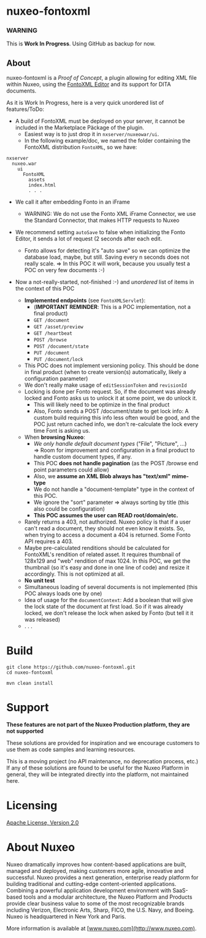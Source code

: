 # nuxeo-fontoxml

### WARNING
This is **Work In Progress**. Using GitHub as backup for now.

## About
nuxeo-fontoxml is a _Proof of Concept_, a plugin allowing for editing XML file within Nuxeo, using the [FontoXML Editor](https://www.fontoxml.com) and its support for DITA documents.

As it is Work In Progress, here is a very quick unordered list of features/ToDo:

* A build of FontoXML must be deployed on your server, it cannot be included in the Marketplace Päckage of the plugin.
  * Easiest way is to just drop it in `nxserver/nuxeowar/ui`.
  * In the following example/doc, we named the folder containing the FontoXML distribution `FontoXML`, so we have:

```
nxserver
  nuxeo.war
    ui
      FontoXML
        assets
        index.html
        . . .
```

* We call it after embedding Fonto in an iFrame
  * WARNING: We do not use the Fonto XML iFrame Connector, we use the Standard Connector, that makes HTTP requests to Nuxeo

* We recommend setting `autoSave` to false when initializing the Fonto Editor, it sends a lot of request (2 seconds after each edit.
  * Fonto allows for detecting it's "auto save" so we can optimize the database load, maybe, but still. Saving every n seconds does not really scale. => In this POC it will work, because you usually test a POC on very few documents :-)

* Now a not-really-started, not-finished :-) and _unordered_ list of items in the context of this POC
  * **Implemented endpoints** (see `FontoXMLServlet`):
    * (**IMPORTANT REMINDER**: This is a POC implementation, not a final product)
    * `GET /document`
    * `GET /asset/preview`
    * `GET /heartbeat`
    * `POST /browse`
    * `POST /document/state`
    * `PUT /document`
    * `PUT /document/lock`
  * This POC does not implement versioning policy. This should be done in final product (when to create version(s) automatically, likely a configuration parameter)
  * We don't really make usage of `editSessionToken` and `revisionId`
  * Locking is done per Fonto request. So, if the document was already locked and Fonto asks us to unlock it at some point, we do unlock it.
    * This will likely need to be optimize in the final product
    * Also, Fonto sends a POST /document/state to get lock info: A custom build requiring this info less often would be good, and the POC just return cached info, we don't re-calculate the lock every time Font is asking us.
  * When **browsing Nuxeo**:
    * _We only handle default document types_ ("File", "Picture", ...) <br/> => Room for improvement and configuration in a final product to handle custom document types, if any.
    * This POC **does not handle pagination** (as the POST /browse end point parameters could allow)
    * Also, we **assume an XML Blob always has "text/xml" mime-type**
    * We do not handle a "document-template" type in the context of this POC.
    * We ignore the "sort" parameter => always sorting by title (this also could be configuration)
    * **This POC assumes the user can READ root/domain/etc.**
  * Rarely returns a 403, not authorized. Nuxeo policy is that if a user can't read a document, they should not even know it exists. So, when trying to access a document a 404 is returned. Some Fonto API requires a 403.
  * Maybe pre-calculated renditions should be calculated for FontoXML's rendition of related asset. It requires thumbnail of 128x129 and "web" rendition of max 1024. In this POC, we get the thumbnail (so it's easy and done in one line of code) and resize it accordingly. This is not optimized at all.
  * **No unit test**
  * Simultaneous loading of several documents is not implemented (this POC always loads one by one)
  * Idea of usage for the `documentContext`: Add a boolean that will give the lock state of the document at first load. So if it was already locked, we don't release the lock when asked by Fonto (but tell it it was released)
  * . . .
 

# Build

```
git clone https://github.com/nuxeo-fontoxml.git
cd nuxeo-fontoxml

mvn clean install
```

# Support

**These features are not part of the Nuxeo Production platform, they are not supported**

These solutions are provided for inspiration and we encourage customers to use them as code samples and learning resources.

This is a moving project (no API maintenance, no deprecation process, etc.) If any of these solutions are found to be useful for the Nuxeo Platform in general, they will be integrated directly into the platform, not maintained here.

# Licensing

[Apache License, Version 2.0](http://www.apache.org/licenses/LICENSE-2.0)

# About Nuxeo

Nuxeo dramatically improves how content-based applications are built, managed and deployed, making customers more agile, innovative and successful. Nuxeo provides a next generation, enterprise ready platform for building traditional and cutting-edge content-oriented applications. Combining a powerful application development environment with SaaS-based tools and a modular architecture, the Nuxeo Platform and Products provide clear business value to some of the most recognizable brands including Verizon, Electronic Arts, Sharp, FICO, the U.S. Navy, and Boeing. Nuxeo is headquartered in New York and Paris.

More information is available at [www.nuxeo.com](http://www.nuxeo.com).  
